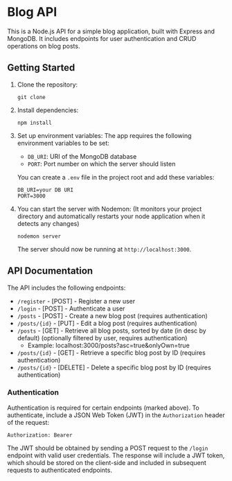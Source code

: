 # Blog API

This is a Node.js API for a simple blog application, built with Express and MongoDB. It includes endpoints for user authentication and CRUD operations on blog posts.

## Getting Started

1. Clone the repository:

   <pre><div class="bg-black rounded-md mb-4"><div class="p-4 overflow-y-auto"><code class="!whitespace-pre hljs language-bash">git clone <repository-url>
   </code></div></div></pre>
2. Install dependencies:

   <pre><div class="bg-black rounded-md mb-4"><div class="p-4 overflow-y-auto"><code class="!whitespace-pre hljs language-bash">npm install
   </code></div></div></pre>
3. Set up environment variables:
   The app requires the following environment variables to be set:

   * `DB_URI`: URI of the MongoDB database
   * `PORT`: Port number on which the server should listen

   You can create a `.env` file in the project root and add these variables:

   <pre><div class="bg-black rounded-md mb-4"><div class="p-4 overflow-y-auto"><code class="!whitespace-pre hljs language-env">DB_URI=your DB URI
   PORT=3000
   </code></div></div></pre>
4. You can start the server with Nodemon: (It monitors your project directory and automatically restarts your node application when it detects any changes)

   <pre><div class="bg-black rounded-md mb-4"><div class="p-4 overflow-y-auto"><code class="!whitespace-pre hljs language-bash">nodemon server
   </code></div></div></pre>

   The server should now be running at `http://localhost:3000`.

## API Documentation

The API includes the following endpoints:

* `/register` - [POST] - Register a new user
* `/login` - [POST] - Authenticate a user
* `/posts` - [POST] - Create a new blog post (requires authentication)
* `/posts/{id}` - [PUT] - Edit a blog post (requires authentication)
* `/posts` - [GET] - Retrieve all blog posts, sorted by date (in desc by default) (optionally filtered by user, requires authentication)
  * Example: localhost:3000/posts?asc=true&onlyOwn=true
* `/posts/{id}` - [GET] - Retrieve a specific blog post by ID (requires authentication)
* `/posts/{id}` - [DELETE] - Delete a specific blog post by ID (requires authentication)

### Authentication

Authentication is required for certain endpoints (marked above). To authenticate, include a JSON Web Token (JWT) in the `Authorization` header of the request:

<pre><div class="bg-black rounded-md mb-4"><div class="p-4 overflow-y-auto"><code class="!whitespace-pre hljs language-makefile">Authorization: Bearer <JWT>
</code></div></div></pre>

The JWT should be obtained by sending a POST request to the `/login` endpoint with valid user credentials. The response will include a JWT token, which should be stored on the client-side and included in subsequent requests to authenticated endpoints.
